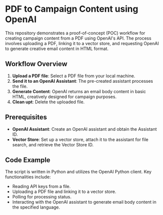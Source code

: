 # PDF to Campaign Content using OpenAI

This repository demonstrates a proof-of-concept (POC) workflow for creating campaign content from a PDF using OpenAI's API. The process involves uploading a PDF, linking it to a vector store, and requesting OpenAI to generate creative email content in HTML format.

## Workflow Overview

1. **Upload a PDF file**: Select a PDF file from your local machine.
2. **Send it to an OpenAI Assistant**: The pre-created assistant processes the file.
3. **Generate Content**: OpenAI returns an email body content in basic HTML, creatively designed for campaign purposes.
4. **Clean upt**: Delete the uploaded file.

## Prerequisites

- **OpenAI Assistant**: Create an OpenAI assistant and obtain the Assistant ID.
- **Vector Store**: Set up a vector store, attach it to the assistant for file search, and retrieve the Vector Store ID.

## Code Example

The script is written in Python and utilizes the OpenAI Python client. Key functionalities include:

- Reading API keys from a file.
- Uploading a PDF file and linking it to a vector store.
- Polling for processing status.
- Interacting with the OpenAI assistant to generate email body content in the specified language.
